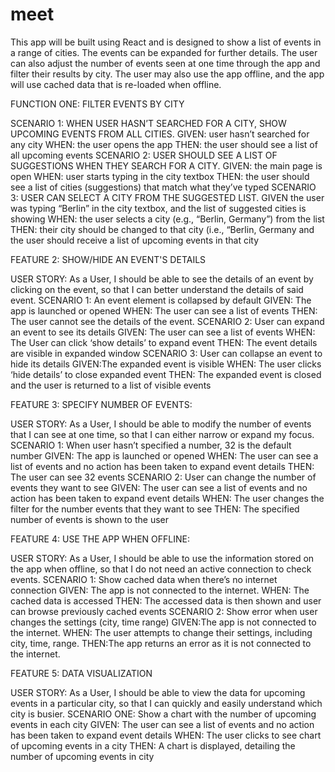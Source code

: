 # meet
This app will be built using React and is designed to show a list of events in a range of cities. The events can be expanded
for further details. The user can also adjust the number of events seen at one time through the app and filter their results by city.
The user may also use the app offline, and the app will use cached data that is re-loaded when offline.



FUNCTION ONE: FILTER EVENTS BY CITY

SCENARIO 1: WHEN USER HASN’T SEARCHED FOR A CITY, SHOW UPCOMING EVENTS FROM ALL CITIES.
GIVEN: user hasn’t searched for any city
WHEN: the user opens the app
THEN: the user should see a list of all upcoming events
SCENARIO 2: USER SHOULD SEE A LIST OF SUGGESTIONS WHEN THEY SEARCH FOR A CITY.
GIVEN: the main page is open
WHEN: user starts typing in the city textbox
THEN: the user should see a list of cities (suggestions) that match what they’ve typed
SCENARIO 3: USER CAN SELECT A CITY FROM THE SUGGESTED LIST.
GIVEN the user was typing “Berlin” in the city textbox, and the list of suggested cities is showing
WHEN: the user selects a city (e.g., “Berlin, Germany”) from the list
THEN: their city should be changed to that city (i.e., “Berlin, Germany and the user should receive a list of upcoming events in that city

FEATURE 2: SHOW/HIDE AN EVENT'S DETAILS

USER STORY: As a User, I should be able to see the details of an event by clicking on the event, so that I can better understand the details of said event.
SCENARIO 1: An event element is collapsed by default
GIVEN: The app is launched or opened
WHEN: The user can see a list of events
THEN: The user cannot see the details of the event.
SCENARIO 2: User can expand an event to see its details
GIVEN: The user can see a list of events
WHEN: The User can click ‘show details’ to expand event
THEN: The event details are visible in expanded window
SCENARIO 3: User can collapse an event to hide its details
GIVEN:The expanded event is visible
WHEN: The user clicks ‘hide details’ to close expanded event
THEN: The expanded event is closed and the user is returned to a list of visible events


FEATURE 3: SPECIFY NUMBER OF EVENTS:

USER STORY: As a User, I should be able to modify the number of events that I can see at one time, so that I can either narrow or expand my focus.
SCENARIO 1:  When user hasn’t specified a number, 32 is the default number
GIVEN: The app is launched or opened
WHEN: The user can see a list of events and no action has been taken to expand event details
THEN: The user can see 32 events
SCENARIO 2: User can change the number of events they want to see
GIVEN: The user can see a list of events and no action has been taken to expand event details
WHEN: The user changes the filter for the number events that they want to see
THEN: The specified number of events is shown to the user

FEATURE 4: USE THE APP WHEN OFFLINE:

USER STORY: As a User, I should be able to use the information stored on the app when offline, so that I do not need an active connection to check events.
SCENARIO 1: Show cached data when there’s no internet connection
GIVEN: The app is not connected to the internet.
WHEN: The cached data is accessed
THEN: The accessed data is then shown and user can browse previously cached events
SCENARIO 2: Show error when user changes the settings (city, time range)
GIVEN:The app is not connected to the internet.
WHEN: The user attempts to change their settings, including city, time, range.
THEN:The app returns an error as it is not connected to the internet.

FEATURE 5: DATA VISUALIZATION

USER STORY: As a User, I should be able to view the data for upcoming events in a particular city, so that I can quickly and easily understand which city is busier.
SCENARIO ONE:  Show a chart with the number of upcoming events in each city
GIVEN: The user can see a list of events and no action has been taken to expand event details
WHEN: The user clicks to see chart of upcoming events in a city
THEN: A chart is displayed, detailing the number of upcoming events in city

